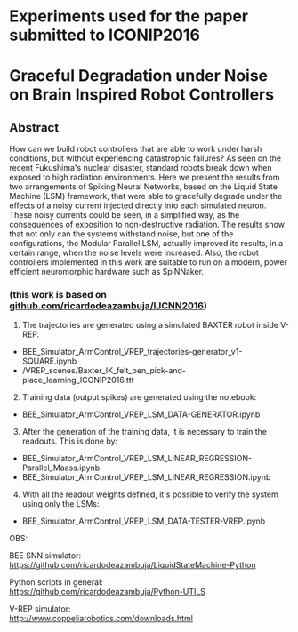 # Experiments used for the paper submitted to ICONIP2016
# Graceful Degradation under Noise on Brain Inspired Robot Controllers
## Abstract
How can we build robot controllers that are able to work under harsh conditions, but without experiencing catastrophic failures? As seen on the recent Fukushima's nuclear disaster, standard robots break down when exposed to high radiation environments. 
Here we present the results from two arrangements of Spiking Neural Networks, based on the Liquid State Machine (LSM) framework, that were able to gracefully degrade under the effects of a noisy current injected directly into each simulated neuron. 
These noisy currents could be seen, in a simplified way, as the consequences of exposition to non-destructive radiation.
The results show that not only can the systems withstand noise, but one of the configurations, the Modular Parallel LSM, actually improved its results, in a certain range, when the noise levels were increased. Also, the robot controllers implemented in this work are suitable to run on a modern, power efficient neuromorphic hardware such as SpiNNaker.
### (this work is based on [github.com/ricardodeazambuja/IJCNN2016](https://github.com/ricardodeazambuja/IJCNN2016))

1) The trajectories are generated using a simulated BAXTER robot inside V-REP.
- BEE_Simulator_ArmControl_VREP_trajectories-generator_v1-SQUARE.ipynb
- /VREP_scenes/Baxter_IK_felt_pen_pick-and-place_learning_ICONIP2016.ttt

2) Training data (output spikes) are generated using the notebook:
- BEE_Simulator_ArmControl_VREP_LSM_DATA-GENERATOR.ipynb

3) After the generation of the training data, it is necessary to train the readouts. This is done by:
- BEE_Simulator_ArmControl_VREP_LSM_LINEAR_REGRESSION-Parallel_Maass.ipynb
- BEE_Simulator_ArmControl_VREP_LSM_LINEAR_REGRESSION.ipynb

4) With all the readout weights defined, it's possible to verify the system using only the LSMs:
- BEE_Simulator_ArmControl_VREP_LSM_DATA-TESTER-VREP.ipynb


OBS:  

BEE SNN simulator:  
https://github.com/ricardodeazambuja/LiquidStateMachine-Python

Python scripts in general:  
https://github.com/ricardodeazambuja/Python-UTILS

V-REP simulator:  
http://www.coppeliarobotics.com/downloads.html




